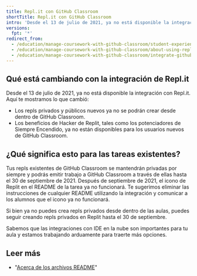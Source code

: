 ```yaml
---
title: Repl.it con GitHub Classroom
shortTitle: Repl.it con GitHub Classroom
intro: 'Desde el 13 de julio de 2021, ya no está disponible la integración con Repl.it en {% data variables.product.prodname_classroom %}.'
versions:
  fpt: '*'
redirect_from:
  - /education/manage-coursework-with-github-classroom/student-experience-replit
  - /education/manage-coursework-with-github-classroom/about-using-replit-with-github-classroom
  - /education/manage-coursework-with-github-classroom/integrate-github-classroom-with-an-ide/about-using-replit-with-github-classroom
---
```


## Qué está cambiando con la integración de Repl.it

Desde el 13 de julio de 2021, ya no está disponible la integración con Repl.it. Aquí te mostramos lo que cambió:

- Los repls privados y públicos nuevos ya no se podrán crear desde dentro de GitHub Classroom.
- Los beneficios de Hacker de Replit, tales como los potenciadores de Siempre Encendido, ya no están disponibles para los usuarios nuevos de GitHub Classroom.

## ¿Qué significa esto para las tareas existentes?
Tus repls existentes de GitHub Classroom se mantendrán privadas por siempre y podrás emitir trabajo a GitHub Classroom a través de ellas hasta el 30 de septiembre de 2021. Después de septiembre de 2021, el icono de Replit en el README de la tarea ya no funcionará. Te sugerimos eliminar las instrucciones de cualquier README utilizando la integración y comunicar a los alumnos que el icono ya no funcionará.

Si bien ya no puedes crea repls privados desde dentro de las aulas, puedes seguir creando repls privados en Replit hasta el 30 de septiembre.

Sabemos que las integraciones con IDE en la nube son importantes para tu aula y estamos trabajando arduamente para traerte más opciones.

## Leer más

- "[Acerca de los archivos README](/github/creating-cloning-and-archiving-repositories/about-readmes)"
